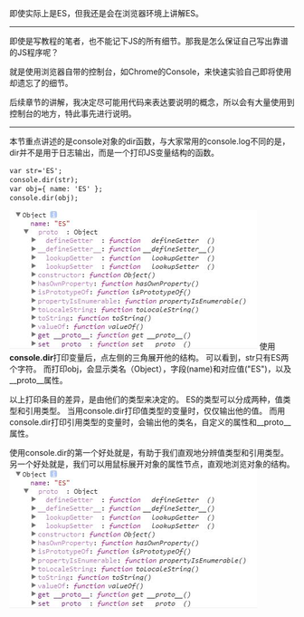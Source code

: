 即使实际上是ES，但我还是会在浏览器环境上讲解ES。
* * * * *
即使是写教程的笔者，也不能记下JS的所有细节。那我是怎么保证自己写出靠谱的JS程序呢？

就是使用浏览器自带的控制台，如Chrome的Console，来快速实验自己即将使用却遗忘了的细节。

后续章节的讲解，我决定尽可能用代码来表达要说明的概念，所以会有大量使用到控制台的地方，特此事先进行说明。
* * * * *
本节重点讲述的是console对象的dir函数，与大家常用的console.log不同的是，dir并不是用于日志输出，而是一个打印JS变量结构的函数。
~~~
var str='ES';
console.dir(str);
var obj={ name: 'ES' };
console.dir(obj);
~~~
![](../../images/TIM截图20170713160220.jpg)
使用**console.dir**打印变量后，点左侧的三角展开他的结构。
可以看到，str只有ES两个字符。
而打印obj，会显示类名（Object），字段(name)和对应值("ES")，以及__proto__属性。

以上打印条目的差异，是由他们的类型来决定的。
ES的类型可以分成两种，值类型和引用类型。
当用console.dir打印值类型的变量时，仅仅输出他的值。
而用console.dir打印引用类型的变量时，会输出他的类名，自定义的属性和__proto__属性。

使用console.dir的第一个好处就是，有助于我们直观地分辨值类型和引用类型。
另一个好处就是，我们可以用鼠标展开对象的属性节点，直观地浏览对象的结构。
![](../../images/TIM截图20170713160220.jpg)